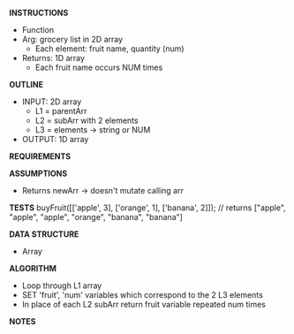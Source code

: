 **INSTRUCTIONS**
- Function
- Arg: grocery list in 2D array
  - Each element: fruit name, quantity (num)
- Returns: 1D array
  - Each fruit name occurs NUM times

**OUTLINE**
- INPUT: 2D array
  - L1 = parentArr
  - L2 = subArr with 2 elements
  - L3 = elements -> string or NUM
- OUTPUT: 1D array

**REQUIREMENTS**

**ASSUMPTIONS**
- Returns newArr -> doesn't mutate calling arr

**TESTS**
buyFruit([['apple', 3], ['orange', 1], ['banana', 2]]);
// returns ["apple", "apple", "apple", "orange", "banana", "banana"]

**DATA STRUCTURE**
- Array

**ALGORITHM**
- Loop through L1 array
- SET 'fruit', 'num' variables which correspond to the 2 L3 elements
- In place of each L2 subArr return fruit variable repeated num times

**NOTES**